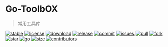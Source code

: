 # Go-ToolbOX

> 常用工具库

[![stable](https://img.shields.io/badge/stable-stable-green.svg)](https://github.com/kamalyes/go-toolbox)
[![license](https://img.shields.io/github/license/kamalyes/go-toolbox)]()
[![download](https://img.shields.io/github/downloads/kamalyes/go-toolbox/total)]()
[![release](https://img.shields.io/github/v/release/kamalyes/go-toolbox)]()
[![commit](https://img.shields.io/github/last-commit/kamalyes/go-toolbox)]()
[![issues](https://img.shields.io/github/issues/kamalyes/go-toolbox)]()
[![pull](https://img.shields.io/github/issues-pr/kamalyes/go-toolbox)]()
[![fork](https://img.shields.io/github/forks/kamalyes/go-toolbox)]()
[![star](https://img.shields.io/github/stars/kamalyes/go-toolbox)]()
[![go](https://img.shields.io/github/go-mod/go-version/kamalyes/go-toolbox)]()
[![size](https://img.shields.io/github/repo-size/kamalyes/go-toolbox)]()
[![contributors](https://img.shields.io/github/contributors/kamalyes/go-toolbox)]()